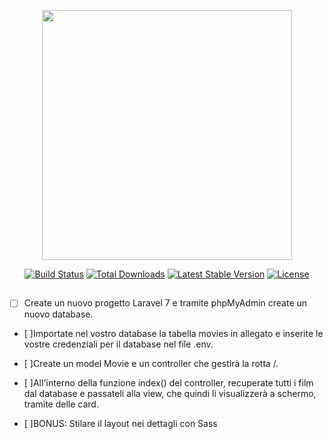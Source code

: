 <p align="center"><a href="https://laravel.com" target="_blank"><img src="https://raw.githubusercontent.com/laravel/art/master/logo-lockup/5%20SVG/2%20CMYK/1%20Full%20Color/laravel-logolockup-cmyk-red.svg" width="400"></a></p>

<p align="center">
<a href="https://travis-ci.org/laravel/framework"><img src="https://travis-ci.org/laravel/framework.svg" alt="Build Status"></a>
<a href="https://packagist.org/packages/laravel/framework"><img src="https://poser.pugx.org/laravel/framework/d/total.svg" alt="Total Downloads"></a>
<a href="https://packagist.org/packages/laravel/framework"><img src="https://poser.pugx.org/laravel/framework/v/stable.svg" alt="Latest Stable Version"></a>
<a href="https://packagist.org/packages/laravel/framework"><img src="https://poser.pugx.org/laravel/framework/license.svg" alt="License"></a>
</p>

## 


- [ ] Create un nuovo progetto Laravel 7 e tramite phpMyAdmin create un nuovo database.

- [ ]Importate nel vostro database la tabella movies in allegato e inserite le vostre credenziali per il database nel file .env.


- [ ]Create un model Movie e un controller che gestirà la rotta /.


- [ ]All'interno della funzione index() del controller, recuperate tutti i film dal database e passateli alla view,
che quindi li visualizzerà a schermo, tramite delle card.


- [ ]BONUS:
    Stilare il layout nei dettagli con Sass
    

